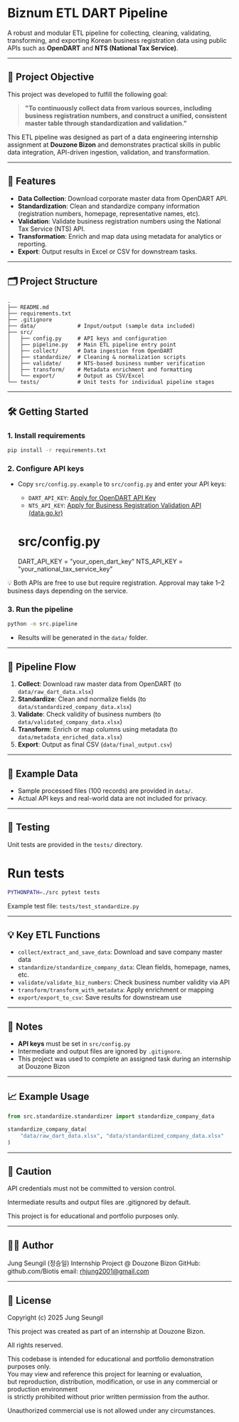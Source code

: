 # Biznum ETL DART Pipeline

A robust and modular ETL pipeline for collecting, cleaning, validating, transforming, and exporting Korean business registration data using public APIs such as **OpenDART** and **NTS (National Tax Service)**.

---

## 🎯 Project Objective

This project was developed to fulfill the following goal:

> **"To continuously collect data from various sources, including business registration numbers, and construct a unified, consistent master table through standardization and validation."**

This ETL pipeline was designed as part of a data engineering internship assignment at **Douzone Bizon** and demonstrates practical skills in public data integration, API-driven ingestion, validation, and transformation.

---

## 🚀 Features

- **Data Collection**: Download corporate master data from OpenDART API.
- **Standardization**: Clean and standardize company information (registration numbers, homepage, representative names, etc).
- **Validation**: Validate business registration numbers using the National Tax Service (NTS) API.
- **Transformation**: Enrich and map data using metadata for analytics or reporting.
- **Export**: Output results in Excel or CSV for downstream tasks.

---

## 🗂️ Project Structure

```
.
├── README.md
├── requirements.txt
├── .gitignore
├── data/             # Input/output (sample data included)
├── src/
│   ├── config.py     # API keys and configuration
│   ├── pipeline.py   # Main ETL pipeline entry point
│   ├── collect/      # Data ingestion from OpenDART
│   ├── standardize/  # Cleaning & normalization scripts
│   ├── validate/     # NTS-based business number verification
│   ├── transform/    # Metadata enrichment and formatting
│   └── export/       # Output as CSV/Excel
└── tests/            # Unit tests for individual pipeline stages
```

---

## 🛠️ Getting Started

### 1. Install requirements

```bash
pip install -r requirements.txt
```

### 2. Configure API keys

- Copy `src/config.py.example` to `src/config.py` and enter your API keys:
    - `DART_API_KEY`: [Apply for OpenDART API Key](https://opendart.fss.or.kr/)
    - `NTS_API_KEY`: [Apply for Business Registration Validation API (data.go.kr)](https://www.data.go.kr/tcs/dss/selectApiDataDetailView.do?publicDataPk=15081808)
      
   # src/config.py
     DART_API_KEY = "your_open_dart_key"
     NTS_API_KEY = "your_national_tax_service_key"

💡 Both APIs are free to use but require registration. Approval may take 1–2 business days depending on the service.


### 3. Run the pipeline

```bash
python -m src.pipeline
```

- Results will be generated in the `data/` folder.

---

## 🔄 Pipeline Flow

1. **Collect**: Download raw master data from OpenDART (to `data/raw_dart_data.xlsx`)
2. **Standardize**: Clean and normalize fields (to `data/standardized_company_data.xlsx`)
3. **Validate**: Check validity of business numbers (to `data/validated_company_data.xlsx`)
4. **Transform**: Enrich or map columns using metadata (to `data/metadata_enriched_data.xlsx`)
5. **Export**: Output as final CSV (`data/final_output.csv`)

---

## 🧹 Example Data

- Sample processed files (100 records) are provided in `data/`.
- Actual API keys and real-world data are not included for privacy.

---

## 🧪 Testing

Unit tests are provided in the `tests/` directory.

# Run tests

```bash
PYTHONPATH=./src pytest tests
```

Example test file: `tests/test_standardize.py`

---

## 💡 Key ETL Functions

- `collect/extract_and_save_data`: Download and save company master data
- `standardize/standardize_company_data`: Clean fields, homepage, names, etc.
- `validate/validate_biz_numbers`: Check business number validity via API
- `transform/transform_with_metadata`: Apply enrichment or mapping
- `export/export_to_csv`: Save results for downstream use

---

## 📝 Notes

- **API keys** must be set in `src/config.py`
- Intermediate and output files are ignored by `.gitignore`.
- This project was used to complete an assigned task during an internship at Douzone Bizon

---

## 📈 Example Usage

```python
from src.standardize.standardizer import standardize_company_data

standardize_company_data(
    "data/raw_dart_data.xlsx", "data/standardized_company_data.xlsx"
)
```

---

## 🛑 Caution

API credentials must not be committed to version control.

Intermediate results and output files are .gitignored by default.

This project is for educational and portfolio purposes only.

---

## 🧑‍💻 Author

Jung Seungil (정승일)
Internship Project @ Douzone Bizon
GitHub: github.com/Biotis
email: rhjung2001@gmail.com

---

## 🤝 License

Copyright (c) 2025 Jung Seungil

This project was created as part of an internship at Douzone Bizon.

All rights reserved.

This codebase is intended for educational and portfolio demonstration purposes only.  
You may view and reference this project for learning or evaluation,  
but reproduction, distribution, modification, or use in any commercial or production environment  
is strictly prohibited without prior written permission from the author.

Unauthorized commercial use is not allowed under any circumstances.
